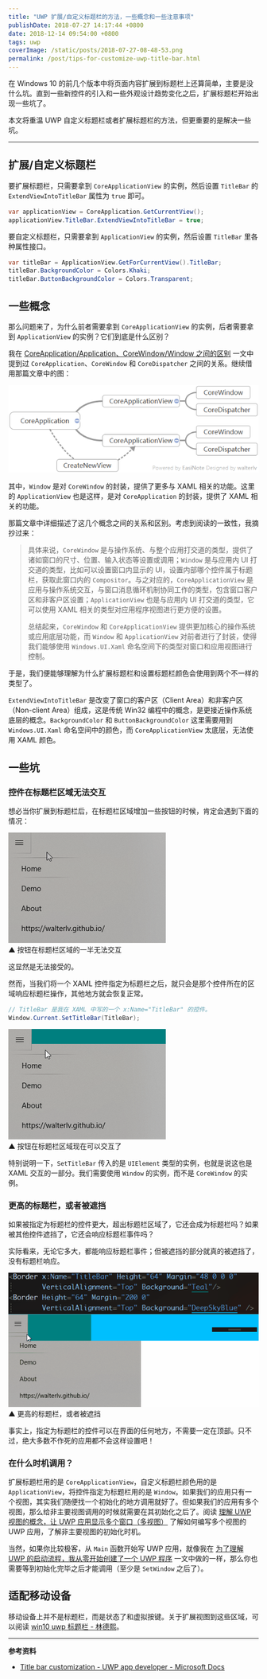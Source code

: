 ```yaml
---
title: "UWP 扩展/自定义标题栏的方法，一些概念和一些注意事项"
publishDate: 2018-07-27 14:17:44 +0800
date: 2018-12-14 09:54:00 +0800
tags: uwp
coverImage: /static/posts/2018-07-27-08-48-53.png
permalink: /post/tips-for-customize-uwp-title-bar.html
---
```


在 Windows 10 的前几个版本中将页面内容扩展到标题栏上还算简单，主要是没什么坑。直到一些新控件的引入和一些外观设计趋势变化之后，扩展标题栏开始出现一些坑了。

本文将重温 UWP 自定义标题栏或者扩展标题栏的方法，但更重要的是解决一些坑。

---

<div id="toc"></div>

## 扩展/自定义标题栏

要扩展标题栏，只需要拿到 `CoreApplicationView` 的实例，然后设置 `TitleBar` 的 `ExtendViewIntoTitleBar` 属性为 `true` 即可。

```csharp
var applicationView = CoreApplication.GetCurrentView();
applicationView.TitleBar.ExtendViewIntoTitleBar = true;
```

要自定义标题栏，只需要拿到 `ApplicationView` 的实例，然后设置 `TitleBar` 里各种属性接口。

```csharp
var titleBar = ApplicationView.GetForCurrentView().TitleBar;
titleBar.BackgroundColor = Colors.Khaki;
titleBar.ButtonBackgroundColor = Colors.Transparent;
```

## 一些概念

那么问题来了，为什么前者需要拿到 `CoreApplicationView` 的实例，后者需要拿到 `ApplicationView` 的实例？它们到底是什么区别？

我在 [CoreApplication/Application、CoreWindow/Window 之间的区别](/post/core-application-window-of-uwp) 一文中提到过 `CoreApplication`、`CoreWindow` 和 `CoreDispatcher` 之间的关系。继续借用那篇文章中的图：

![UWP 创建应用视图](/static/posts/2018-07-27-08-48-53.png)

其中，`Window` 是对 `CoreWindow` 的封装，提供了更多与 XAML 相关的功能。这里的 `ApplicationView` 也是这样，是对 `CoreApplication` 的封装，提供了 XAML 相关的功能。

那篇文章中详细描述了这几个概念之间的关系和区别。考虑到阅读的一致性，我摘抄过来：

> 具体来说，`CoreWindow` 是与操作系统、与整个应用打交道的类型，提供了诸如窗口的尺寸、位置、输入状态等设置或调用；`Window` 是与应用内 UI 打交道的类型，比如可以设置窗口内显示的 UI，设置内部哪个控件属于标题栏，获取此窗口内的 `Compositor`。与之对应的，`CoreApplicationView` 是应用与操作系统交互，与窗口消息循环机制协同工作的类型，包含窗口客户区和非客户区设置；`ApplicationView` 也是与应用内 UI 打交道的类型，它可以使用 XAML 相关的类型对应用程序视图进行更方便的设置。
> 
> 总结起来，`CoreWindow` 和 `CoreApplicationView` 提供更加核心的操作系统或应用底层功能，而 `Window` 和 `ApplicationView` 对前者进行了封装，使得我们能够使用 `Windows.UI.Xaml` 命名空间下的类型对窗口和应用视图进行控制。

于是，我们便能够理解为什么扩展标题栏和设置标题栏颜色会使用到两个不一样的类型了。

`ExtendViewIntoTitleBar` 是改变了窗口的客户区（Client Area）和非客户区（Non-client Area）组成，这是传统 Win32 编程中的概念，是更接近操作系统底层的概念。`BackgroundColor` 和 `ButtonBackgroundColor` 这里需要用到 `Windows.UI.Xaml` 命名空间中的颜色，而 `CoreApplicationView` 太底层，无法使用 XAML 颜色。

## 一些坑

### 控件在标题栏区域无法交互

想必当你扩展到标题栏后，在标题栏区域增加一些按钮的时候，肯定会遇到下面的情况：

![控件的一半无法交互](/static/posts/2018-07-27-not-interactive.gif)  
▲ 按钮在标题栏区域的一半无法交互

这显然是无法接受的。

然而，当我们将一个 XAML 控件指定为标题栏之后，就只会是那个控件所在的区域响应标题栏操作，其他地方就会恢复正常。

```csharp
// TitleBar 是我在 XAML 中写的一个 x:Name="TitleBar" 的控件。
Window.Current.SetTitleBar(TitleBar);
```

![设置了一个标题栏](/static/posts/2018-07-27-set-titlebar.gif)  
▲ 按钮在标题栏区域现在可以交互了

特别说明一下，`SetTitleBar` 传入的是 `UIElement` 类型的实例，也就是说这也是 XAML 交互的一部分。我们需要使用 `Window` 的实例，而不是 `CoreWindow` 的实例。

### 更高的标题栏，或者被遮挡

如果被指定为标题栏的控件更大，超出标题栏区域了，它还会成为标题栏吗？如果被其他控件遮挡了，它还会响应标题栏事件吗？

实际看来，无论它多大，都能响应标题栏事件；但被遮挡的部分就真的被遮挡了，没有标题栏响应。

![更高的标题栏，或者被遮挡](/static/posts/2018-07-27-titlebar-been-covered.gif)  
▲ 更高的标题栏，或者被遮挡

事实上，指定为标题栏的控件可以在界面的任何地方，不需要一定在顶部。只不过，绝大多数不作死的应用都不会这样设置吧！

### 在什么时机调用？

扩展标题栏用的是 `CoreApplicationView`，自定义标题栏颜色用的是 `ApplicationView`，将控件指定为标题栏用的是 `Window`。如果我们的应用只有一个视图，其实我们随便找一个初始化的地方调用就好了。但如果我们的应用有多个视图，那么给非主要视图调用的时候就需要在其初始化之后了。阅读 [理解 UWP 视图的概念，让 UWP 应用显示多个窗口（多视图）](/post/show-multiple-views-for-an-uwp-app) 了解如何编写多个视图的 UWP 应用，了解非主要视图的初始化时机。

当然，如果你比较极客，从 `Main` 函数开始写 UWP 应用，就像我在 [为了理解 UWP 的启动流程，我从零开始创建了一个 UWP 程序](/post/create-uwp-app-from-zero-1) 一文中做的一样，那么你也需要等到初始化完毕之后才能调用（至少是 `SetWindow` 之后了）。

## 适配移动设备

移动设备上并不是标题栏，而是状态了和虚拟按键。关于扩展视图到这些区域，可以阅读 [win10 uwp 标题栏 - 林德熙](https://blog.lindexi.com/post/win10-uwp-%E6%A0%87%E9%A2%98%E6%A0%8F.html)。

---

**参考资料**

- [Title bar customization - UWP app developer - Microsoft Docs](https://docs.microsoft.com/en-us/windows/uwp/design/shell/title-bar?wt.mc_id=MVP)


